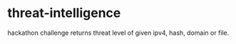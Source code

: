 # threat-intelligence
hackathon challenge
returns threat level of given ipv4, hash, domain or file.
